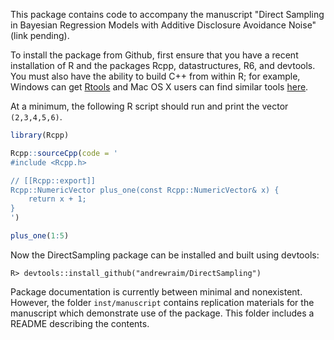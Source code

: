 This package contains code to accompany the manuscript "Direct Sampling in
Bayesian Regression Models with Additive Disclosure Avoidance Noise" (link
pending).

To install the package from Github, first ensure that you have a recent
installation of R and the packages Rcpp, datastructures, R6, and devtools.
You must also have the ability to build C++ from within R; for example, Windows
can get [Rtools](https://cran.r-project.org/bin/windows/Rtools/) and Mac OS X
users can find similar tools
[here](https://cran.r-project.org/bin/macosx/tools/).

At a minimum, the following R script should run and print the vector
`(2,3,4,5,6)`.

```r
library(Rcpp)

Rcpp::sourceCpp(code = '
#include <Rcpp.h>

// [[Rcpp::export]]
Rcpp::NumericVector plus_one(const Rcpp::NumericVector& x) {
	return x + 1;
}
')

plus_one(1:5)
```

Now the DirectSampling package can be installed and built using devtools:
```
R> devtools::install_github("andrewraim/DirectSampling")
```

Package documentation is currently between minimal and nonexistent. However,
the folder `inst/manuscript` contains replication materials for the manuscript
which demonstrate use of the package. This folder includes a README describing
the contents.


